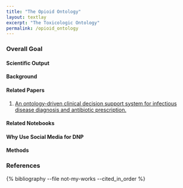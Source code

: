 ```yaml
---
title: "The Opioid Ontology"
layout: textlay
excerpt: "The Toxicologic Ontology"
permalink: /opioid_ontology
---
```


### Overall Goal

#### Scientific Output


#### Background 

#### Related Papers
1. <a href="https://www.sciencedirect.com/science/article/pii/S0933365717302348?via%3Dihub" target="_blank" rel="noopener noreferrer">An ontology-driven clinical decision support system for infectious disease diagnosis and antibiotic prescription.</a>

#### Related Notebooks


#### Why Use Social Media for DNP


#### Methods

### References 
{% bibliography --file not-my-works --cited_in_order %}